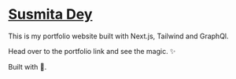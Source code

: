 # [Susmita Dey](http://susmita-dey.vercel.app/)
This is my portfolio website built with Next.js, Tailwind and GraphQl.

Head over to the portfolio link and see the magic. ✨

Built with 💖.